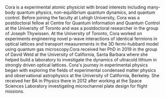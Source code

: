 Cora is a experimental atomic physicist with broad interests including many-body quantum physics, non-equilibrium quantum dynamics, and quantum control. Before joining the faculty at Lehigh University, Cora was a postdoctoral fellow at Centre for Quantum Information and Quantum Control at the University of Toronto and was a postdoctoral researcher in the group of Joseph Thywissen. At the University of Toronto, Cora worked on experiments engineering novel p-wave interactions of identical fermions in optical lattices and transport measurements in the 3D fermi-hubbard model using quantum gas microscopy.Cora received her PhD in 2019 in the group of David Weld at the University of California, Santa Barbara where she helped build a laboratory to investigate the dynamics of ultracold lithium in strongly driven optical lattices. Cora's journey in experimental physics began with exploring the fields of experimental condensed matter physics and observational astrophysics at the University of California, Berkeley.  She received her BA in Physics there in 2012 after working at the Space Sciences Laboratory investigating microchannel plate design for flight missions.



